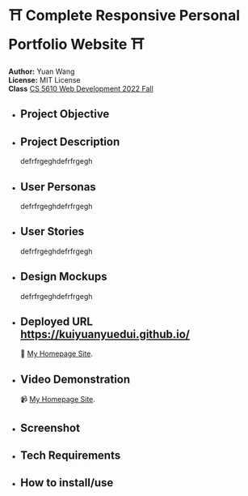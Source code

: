 # ⛩️ Complete Responsive Personal Portfolio Website ⛩️
**Author:** Yuan Wang  
**License:** MIT License  
**Class**  [CS 5610 Web Development 2022 Fall](https://johnguerra.co/classes/webDevelopment_fall_2022/)

- ## Project Objective
- ## Project Description
  defrfrgeghdefrfrgegh
- ## User Personas
  defrfrgeghdefrfrgegh
- ## User Stories
  defrfrgeghdefrfrgegh
- ## Design Mockups
  defrfrgeghdefrfrgegh
- ## Deployed URL https://kuiyuanyuedui.github.io/
  🚀 [My Homepage Site](https://pages.github.com/).
- ## Video Demonstration
  📹 [My Homepage Site](https://kuiyuanyuedui.github.io/).
- ## Screenshot
- ## Tech Requirements
- ## How to install/use


